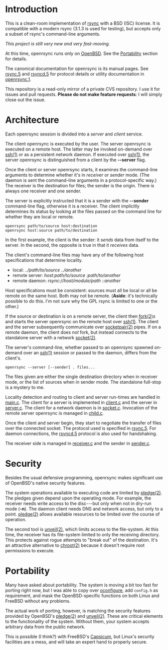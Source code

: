 # Introduction

This is a clean-room implementation of [rsync](https://rsync.samba.org/)
with a BSD (ISC) license.  It is compatible with a modern rsync (3.1.3
is used for testing), but accepts only a subset of rsync's command-line
arguments.

*This project is still very new and very fast-moving.*

At this time, openrsync runs only on [OpenBSD](https://www.openbsd.org).
See the [Portability](#Portability) section for details.

The canonical documentation for openrsync is its manual pages.
See
[rsync.5](https://github.com/kristapsdz/openrsync/blob/master/rsync.5)
and
[rsyncd.5](https://github.com/kristapsdz/openrsync/blob/master/rsyncd.5)
for protocol details or utility documentation in
[openrsync.1](https://github.com/kristapsdz/openrsync/blob/master/openrsync.1).

This repository is a read-only mirror of a private CVS repository.  I
use it for issues and pull requests.  **Please do not make feature
requests**: I will simply close out the issue.

# Architecture

Each openrsync session is divided into a *server* and *client* service.

The client openrsync is executed by the user.
The server openrsync is executed on a remote host.
The latter may be invoked on-demand over
[ssh(1)](https://man.openbsd.org/ssh.1) or as a persistent network
daemon.
If executed over [ssh(1)](https://man.openbsd.org/ssh.1), the server
openrsync is distinguished from a client by the **--server** flag.

Once the client or server openrsync starts, it examines the command-line
arguments to determine whether it's in *receiver* or *sender* mode.
(The daemon is sent the command-line arguments in a protocol-specific
way.)
The receiver is the destination for files; the sender is the origin.
There is always one receiver and one sender.

The server is explicitly instructed that it is a sender with the
**--sender** command-line flag, otherwise it is a receiver.
The client implicitly determines its status by looking at the files
passed on the command line for whether they are local or remote.

```
openrsync path/to/source host:destination
openrsync host:source path/to/destination
```

In the first example, the client is the sender: it *sends* data from
itself to the server.
In the second, the opposite is true in that it *receives* data.

The client's command-line files may have any of the following host
specifications that determine locality.

- local: *../path/to/source ../another*
- remote server: *host:path/to/source :path/to/another*
- remote daemon: *rsync://host/module/path ::another*

Host specifications must be consistent: sources must all be local or all
be remote on the same host.  Both may not be remote.  (**Aside**: it's
technically possible to do this.  I'm not sure why the GPL rsync is
limited to one or the other.)

If the source or destination is on a remote server, the client then
[fork(2)](https://man.openbsd.org/fork.2)s and starts the server
openrsync on the remote host over
[ssh(1)](https://man.openbsd.org/ssh.1).
The client and the server subsequently communicate over
[socketpair(2)](https://man.openbsd.org/socketpair.2) pipes.
If on a remote daemon, the client does *not* fork, but instead connects
to the standalone server with a network
[socket(2)](https://man.openbsd.org/socket.2).

The server's command-line, whether passed to an openrsync spawned on-demand
over an [ssh(1)](https://man.openbsd.org/ssh.1) session or passed to the daemon, 
differs from the client's.

```
openrsync --server [--sender] . files...
```

The files given are either the single destination directory when in receiver
mode, or the list of sources when in sender mode.
The standalone full-stop is a mystery to me.

Locality detection and routing to client and server run-times are
handled in
[main.c](https://github.com/kristapsdz/openrsync/blob/master/main.c).
The client for a server is implemented in
[client.c](https://github.com/kristapsdz/openrsync/blob/master/client.c)
and the server in
[server.c](https://github.com/kristapsdz/openrsync/blob/master/server.c).
The client for a network daemon is in
[socket.c](https://github.com/kristapsdz/openrsync/blob/master/socket.c).
Invocation of the remote server openrsync is managed in
[child.c](https://github.com/kristapsdz/openrsync/blob/master/child.c).

Once the client and server begin, they start to negotiate the transfer
of files over the connected socket.
The protocol used is specified in
[rsync.5](https://github.com/kristapsdz/openrsync/blob/master/rsync.5).
For daemon connections, the
[rsyncd.5](https://github.com/kristapsdz/openrsync/blob/master/rsyncd.5)
protocol is also used for handshaking.

The receiver side is managed in
[receiver.c](https://github.com/kristapsdz/openrsync/blob/master/receiver.c)
and the sender in
[sender.c](https://github.com/kristapsdz/openrsync/blob/master/sender.c).

# Security

Besides the usual defensive programming, openrsync makes significant use
of OpenBSD's native security features.

The system operations available to executing code are limited by
[pledge(2)](https://man.openbsd.org/pledge.2).
The pledges given depend upon the operating mode.
For example, the receiver needs write access to the disc---but only when
not in dry-run mode (**-n**).
The daemon client needs DNS and network access, but only to a point.
[pledge(2)](https://man.openbsd.org/pledge.2) allows available resources
to be limited over the course of operation.

The second tool is [unveil(2)](https://man.openbsd.org/unveil.2), which
limits access to the file-system.
At this time, the receiver has its file-system limited to only the
receiving directory.
This protects against rogue attempts to "break out" of the destination.
It's an attractive alternative to
[chroot(2)](https://man.openbsd.org/chroot.2) because it doesn't require
root permissions to execute.

# Portability

Many have asked about portability.
The system is moving a bit too fast for porting right now, but I was
able to copy over
[oconfigure](https://github.com/kristapsdz/oconfigure), add `config.h`
as requirement, and mask the OpenBSD-specific functions on both Linux
and FreeBSD without any problems.

The actual work of porting, however, is matching the security features
provided by OpenBSD's [pledge(2)](https://man.openbsd.org/pledge.2) and
[unveil(2)](https://man.openbsd.org/unveil.2).
These are critical elements to the functionality of the system.
Without them, your system accepts arbitrary data from the public
network.

This is possible (I think?) with FreeBSD's
[Capsicum](https://man.freebsd.org/capsicum(4)), but Linux's security
facilities are a mess, and will take an expert hand to properly secure.

